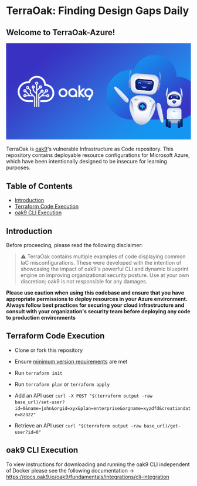 # TerraOak: Finding Design Gaps Daily
## Welcome to TerraOak-Azure!
![TerraOak](oak9-logo.png)

TerraOak is [oak9](https://oak9.io)'s vulnerable Infrastructure as Code repository. This repository contains deployable resource configurations for Microsoft Azure, which have been intentionally designed to be insecure for learning purposes.

## Table of Contents

* [Introduction](#introduction)
* [Terraform Code Execution](#terraform-code-execution)
* [oak9 CLI Execution](#oak9-cli-execution)

## Introduction 
Before proceeding, please read the following disclaimer:
> :warning: TerraOak contains multiple examples of code displaying common IaC misconfigurations. These were developed with the intention of showcasing the impact of oak9's powerful CLI and dynamic blueprint engine on improving organizational security posture. Use at your own discretion; oak9 is not responsible for any damages.

**Please use caution when using this codebase and ensure that you have appropriate permissions to deploy resources in your Azure environment. Always follow best practices for securing your cloud infrastructure and consult with your organization's security team before deploying any code to production environments**

## Terraform Code Execution

* Clone or fork this repository
* Ensure [minimum version requirements](#requirements) are met 
* Run `terraform init`
* Run `terraform plan` or `terraform apply`
* Add an API user
`curl -X POST "$(terraform output -raw base_url)/set-user?id=0&name=john&orgid=xyx&plan=enterprise&orgname=xyzdfd&creationdate=82322"`

* Retrieve an API user 
`curl "$(terraform output -raw base_url)/get-user?id=0"`
 

## oak9 CLI Execution 

To view instructions for downloading and running the oak9 CLI independent of Docker please see the following documentation -> https://docs.oak9.io/oak9/fundamentals/integrations/cli-integration
